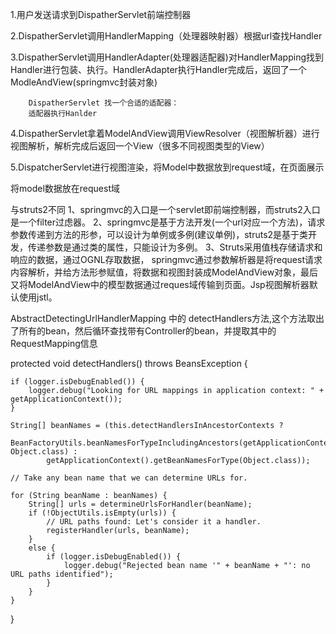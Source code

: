 1.用户发送请求到DispatherServlet前端控制器

2.DispatherServlet调用HandlerMapping（处理器映射器）根据url查找Handler

3.DispatherServlet调用HandlerAdapter(处理器适配器)对HandlerMapping找到Handler进行包装、执行。HandlerAdapter执行Handler完成后，返回了一个ModleAndView(springmvc封装对象)

		DispatherServlet 找一个合适的适配器：
		适配器执行Hanlder
		
4.DispatherServlet拿着ModelAndView调用ViewResolver（视图解析器）进行视图解析，解析完成后返回一个View（很多不同视图类型的View）


5.DispatcherServlet进行视图渲染，将Model中数据放到request域，在页面展示

将model数据放在request域





与struts2不同
1、springmvc的入口是一个servlet即前端控制器，而struts2入口是一个filter过虑器。
2、springmvc是基于方法开发(一个url对应一个方法)，请求参数传递到方法的形参，可以设计为单例或多例(建议单例)，struts2是基于类开发，传递参数是通过类的属性，只能设计为多例。
3、Struts采用值栈存储请求和响应的数据，通过OGNL存取数据， springmvc通过参数解析器是将request请求内容解析，并给方法形参赋值，将数据和视图封装成ModelAndView对象，最后又将ModelAndView中的模型数据通过reques域传输到页面。Jsp视图解析器默认使用jstl。




AbstractDetectingUrlHandlerMapping 中的 detectHandlers方法,这个方法取出了所有的bean，然后循环查找带有Controller的bean，并提取其中的RequestMapping信息




protected void detectHandlers() throws BeansException {

    if (logger.isDebugEnabled()) {
        logger.debug("Looking for URL mappings in application context: " + getApplicationContext());
    }
    
    String[] beanNames = (this.detectHandlersInAncestorContexts ?
            BeanFactoryUtils.beanNamesForTypeIncludingAncestors(getApplicationContext(), Object.class) :
            getApplicationContext().getBeanNamesForType(Object.class));
	    
    // Take any bean name that we can determine URLs for.
    
    for (String beanName : beanNames) {
        String[] urls = determineUrlsForHandler(beanName);
        if (!ObjectUtils.isEmpty(urls)) {
            // URL paths found: Let's consider it a handler.
            registerHandler(urls, beanName);
        }
        else {
            if (logger.isDebugEnabled()) {
                logger.debug("Rejected bean name '" + beanName + "': no URL paths identified");
            }
        }
    }
}



